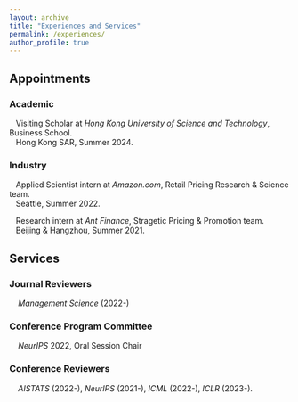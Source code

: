 ```yaml
---
layout: archive
title: "Experiences and Services"
permalink: /experiences/
author_profile: true
---
```


## Appointments
### Academic



&nbsp;&nbsp; Visiting Scholar at *Hong Kong University of Science and Technology*, Business School. <br>
&nbsp;&nbsp; Hong Kong SAR, Summer 2024. <br>
### Industry

&nbsp;&nbsp;  Applied Scientist intern at *Amazon.com*, Retail Pricing Research & Science team. <br>
&nbsp;&nbsp; Seattle, Summer 2022. <br>

&nbsp;&nbsp; Research intern at *Ant Finance*, Stragetic Pricing & Promotion team. <br>
&nbsp;&nbsp; Beijing & Hangzhou, Summer 2021.

<!--
&nbsp;&nbsp;Develop next-gen algorithmic prototypes for Amazon retail pricing systems to escalate long-term revenue. Apply signal processing methods to simulate real-world demands for algorithm testing.
-->

<!-- ### &nbsp;&nbsp;  2021.07 -- 2021.10 &nbsp;&nbsp;&nbsp;&nbsp; Research intern at *AntGroup* (*Alibaba*) <br>
&nbsp;&nbsp;Develop coupon-distributing algorithms for attractions/promotions to new/sleeping/lost customers.
-->
## Services

### Journal Reviewers

&nbsp; &nbsp; *Management Science* (2022-)

### Conference Program Committee

&nbsp; &nbsp; *NeurIPS* 2022, Oral Session Chair
### Conference Reviewers

&nbsp; &nbsp; *AISTATS* (2022-), *NeurIPS* (2021-), *ICML* (2022-), *ICLR* (2023-).